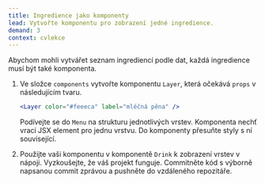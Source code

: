 ```yaml
---
title: Ingredience jako komponenty
lead: Vytvořte komponentu pro zobrazení jedné ingredience.
demand: 3
context: cvlekce
---
```


Abychom mohli vytvářet seznam ingrediencí podle dat, každá ingredience musí být také komponenta.

1.  Ve složce `components` vytvořte komponentu `Layer`, která očekává `props` v následujícím tvaru.

    ```jsx
    <Layer color="#feeeca" label="mléčná pěna" />
    ```

    Podívejte se do `Menu` na strukturu jednotlivých vrstev. Komponenta nechť vrací JSX element pro jednu vrstvu. Do komponenty přesuňte styly s ní související.

1.  Použijte vaši komponentu v komponentě `Drink` k zobrazení vrstev v nápoji. Vyzkoušejte, že váš projekt funguje. Commitněte kód s výborně napsanou commit zprávou a pushněte do vzdáleného repozitáře.
